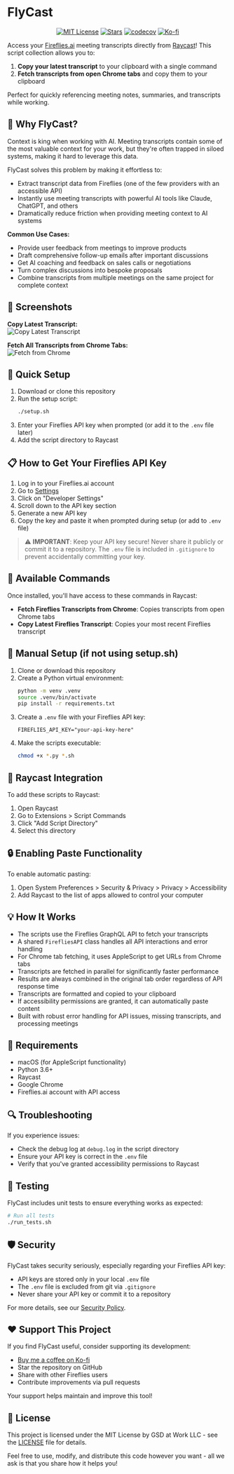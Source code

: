# FlyCast

<div align="center">

[![MIT License](https://img.shields.io/badge/License-MIT-green.svg)](LICENSE)
[![Stars](https://img.shields.io/github/stars/culstrup/fireflies-raycast.svg)](https://github.com/culstrup/fireflies-raycast/stargazers)
[![codecov](https://codecov.io/gh/culstrup/fireflies-raycast/graph/badge.svg)](https://codecov.io/gh/culstrup/fireflies-raycast)
[![Ko-fi](https://img.shields.io/badge/Support-Ko--fi-FF5E5B.svg)](https://ko-fi.com/culstrup)

</div>

Access your [Fireflies.ai](https://fireflies.ai) meeting transcripts directly from [Raycast](https://raycast.com)! This script collection allows you to:

1. **Copy your latest transcript** to your clipboard with a single command
2. **Fetch transcripts from open Chrome tabs** and copy them to your clipboard

Perfect for quickly referencing meeting notes, summaries, and transcripts while working.

## 🤔 Why FlyCast?

Context is king when working with AI. Meeting transcripts contain some of the most valuable context for your work, but they're often trapped in siloed systems, making it hard to leverage this data.

FlyCast solves this problem by making it effortless to:

- Extract transcript data from Fireflies (one of the few providers with an accessible API)
- Instantly use meeting transcripts with powerful AI tools like Claude, ChatGPT, and others
- Dramatically reduce friction when providing meeting context to AI systems

**Common Use Cases:**
- Provide user feedback from meetings to improve products
- Draft comprehensive follow-up emails after important discussions
- Get AI coaching and feedback on sales calls or negotiations
- Turn complex discussions into bespoke proposals
- Combine transcripts from multiple meetings on the same project for complete context

## 📸 Screenshots

**Copy Latest Transcript:**  
![Copy Latest Transcript](screenshots/FlyCast-copy-latest.png)

**Fetch All Transcripts from Chrome Tabs:**  
![Fetch from Chrome](screenshots/FlyCast-copy-all-from-chrome.png)

## 🚀 Quick Setup

1. Download or clone this repository
2. Run the setup script:
   ```bash
   ./setup.sh
   ```
3. Enter your Fireflies API key when prompted (or add it to the `.env` file later)
4. Add the script directory to Raycast

## 📋 How to Get Your Fireflies API Key

1. Log in to your Fireflies.ai account
2. Go to [Settings](https://app.fireflies.ai/settings)
3. Click on "Developer Settings"
4. Scroll down to the API key section
5. Generate a new API key
6. Copy the key and paste it when prompted during setup (or add to `.env` file)

> ⚠️ **IMPORTANT**: Keep your API key secure! Never share it publicly or commit it to a repository. The `.env` file is included in `.gitignore` to prevent accidentally committing your key.

## 🧩 Available Commands

Once installed, you'll have access to these commands in Raycast:

- **Fetch Fireflies Transcripts from Chrome**: Copies transcripts from open Chrome tabs
- **Copy Latest Fireflies Transcript**: Copies your most recent Fireflies transcript

## 🔧 Manual Setup (if not using setup.sh)

1. Clone or download this repository
2. Create a Python virtual environment:
   ```bash
   python -m venv .venv
   source .venv/bin/activate
   pip install -r requirements.txt
   ```
3. Create a `.env` file with your Fireflies API key:
   ```
   FIREFLIES_API_KEY="your-api-key-here"
   ```
4. Make the scripts executable:
   ```bash
   chmod +x *.py *.sh
   ```

## 📱 Raycast Integration

To add these scripts to Raycast:

1. Open Raycast
2. Go to Extensions > Script Commands
3. Click "Add Script Directory"
4. Select this directory

## 🔒 Enabling Paste Functionality

To enable automatic pasting:

1. Open System Preferences > Security & Privacy > Privacy > Accessibility
2. Add Raycast to the list of apps allowed to control your computer

## 💡 How It Works

- The scripts use the Fireflies GraphQL API to fetch your transcripts
- A shared `FirefliesAPI` class handles all API interactions and error handling
- For Chrome tab fetching, it uses AppleScript to get URLs from Chrome tabs
- Transcripts are fetched in parallel for significantly faster performance
- Results are always combined in the original tab order regardless of API response time
- Transcripts are formatted and copied to your clipboard
- If accessibility permissions are granted, it can automatically paste content
- Built with robust error handling for API issues, missing transcripts, and processing meetings

## 📝 Requirements

- macOS (for AppleScript functionality)
- Python 3.6+
- Raycast
- Google Chrome
- Fireflies.ai account with API access

## 🔍 Troubleshooting

If you experience issues:
- Check the debug log at `debug.log` in the script directory
- Ensure your API key is correct in the `.env` file
- Verify that you've granted accessibility permissions to Raycast

## 🧪 Testing

FlyCast includes unit tests to ensure everything works as expected:

```bash
# Run all tests
./run_tests.sh
```

## 🛡️ Security

FlyCast takes security seriously, especially regarding your Fireflies API key:

- API keys are stored only in your local `.env` file
- The `.env` file is excluded from git via `.gitignore`
- Never share your API key or commit it to a repository

For more details, see our [Security Policy](SECURITY.md).

## ❤️ Support This Project

If you find FlyCast useful, consider supporting its development:

- [Buy me a coffee on Ko-fi](https://ko-fi.com/culstrup)
- Star the repository on GitHub
- Share with other Fireflies users
- Contribute improvements via pull requests

Your support helps maintain and improve this tool!

## 📄 License

This project is licensed under the MIT License by GSD at Work LLC - see the [LICENSE](LICENSE) file for details. 

Feel free to use, modify, and distribute this code however you want - all we ask is that you share how it helps you!